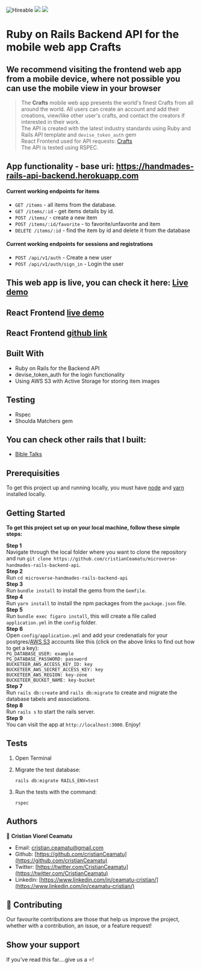 ![Hireable](https://img.shields.io/badge/Hireable-yes-success) ![](https://img.shields.io/badge/Mobile--responsive-yes-green) ![](https://img.shields.io/badge/-Microverse%20projects-blueviolet)

# Ruby on Rails Backend API for the mobile web app <b>Crafts</b>

## We recommend visiting the frontend web app from a mobile device, where not possible you can use the mobile view in your browser

> The <b>Crafts</b> mobile web app presents the world's finest Crafts from all around the world. All users can create an account and add their creations, view/like other user's crafts, and contact the creators if interested in their work.
> <br>
> The API is created with the latest industry standards using Ruby and Rails API template and `devise_token_auth` gem
> <br>
> React Frontend used for API requests: [Crafts](https://handmades-react-redux-toolkit.herokuapp.com/) <br>
> The API is tested using RSPEC.
> <br>

## App functionality - base uri: https://handmades-rails-api-backend.herokuapp.com

#### Current working endpoints for items

- `GET /items` - all items from the database.
- `GET /items/:id` - get items details by id.
- `POST /items/` - create a new item
- `POST /items/:id/favorite` - to favorite/unfavorite and item
- `DELETE /items/:id` - find the item by id and delete it from the database

#### Current working endpoints for sessions and registrations

- `POST /api/v1/auth` - Create a new user
- `POST /api/v1/auth/sign_in` - Login the user

## This web app is live, you can check it here: [Live demo](https://handmades-rails-api-backend.herokuapp.com/)

## React Frontend [live demo](https://handmades-react-redux-toolkit.herokuapp.com/)

## React Frontend [github link](https://github.com/cristianCeamatu/microverse-handmades-react-redux-toolkit)

## Built With

- Ruby on Rails for the Backend API
- devise_token_auth for the login functionality
- Using AWS S3 with Active Storage for storing item images

## Testing

- Rspec
- Shoulda Matchers gem

## You can check other rails that I built:

- [Bible Talks](https://rails-bible-talks.herokuapp.com/)

## Prerequisities

To get this project up and running locally, you must have [node](https://nodejs.org/en/) and [yarn](https://yarnpkg.com/) installed locally.

## Getting Started

**To get this project set up on your local machine, follow these simple steps:**

**Step 1**<br>
Navigate through the local folder where you want to clone the repository and run
`git clone https://github.com/cristianCeamatu/microverse-handmades-rails-backend-api`.<br>
**Step 2**<br>
Run `cd microverse-handmades-rails-backend-api`<br>
**Step 3**<br>
Run `bundle install` to install the gems from the `Gemfile`.<br>
**Step 4**<br>
Run `yarn install` to install the npm packages from the `package.json` file.<br>
**Step 5**<br>
Run `bundle exec figaro install`, this will create a file called `application.yml` in the `config` folder.<br>
**Step 6**<br>
Open `config/application.yml` and add your credenatials for your postgres/[AWS S3](https://aws.amazon.com/console/) accounts like this (click on the above links to find out how to get a key):<br>
`PG_DATABASE_USER: example` <br>
`PG_DATABASE_PASSWORD: password`<br>
`BUCKETEER_AWS_ACCESS_KEY_ID: key`<br>
`BUCKETEER_AWS_SECRET_ACCESS_KEY: key`<br>
`BUCKETEER_AWS_REGION: key-zone`<br>
`BUCKETEER_BUCKET_NAME: key-bucket`<br>
**Step 7**<br>
Run `rails db:create` and `rails db:migrate` to create and migrate the database tabels and associations.<br>
**Step 8**<br>
Run `rails s` to start the rails server.<br>
**Step 9**<br>
You can visit the app at `http://localhost:3000`. Enjoy!<br>

## Tests

1. Open Terminal

2. Migrate the test database:

   `rails db:migrate RAILS_ENV=test`

3. Run the tests with the command:

   `rspec`

## Authors

👤 **Cristian Viorel Ceamatu**

- Email: [cristian.ceamatu@gmail.com](cristian.ceamatu@gmail.com)
- Github: [https://github.com/cristianCeamatu](https://github.com/cristianCeamatu)
- Twitter: [https://twitter.com/CristianCeamatu](https://twitter.com/CristianCeamatu)
- Linkedin: [https://www.linkedin.com/in/ceamatu-cristian/](https://www.linkedin.com/in/ceamatu-cristian/)

## 🤝 Contributing

Our favourite contributions are those that help us improve the project, whether with a contribution, an issue, or a feature request!

## Show your support

If you've read this far....give us a ⭐️!
